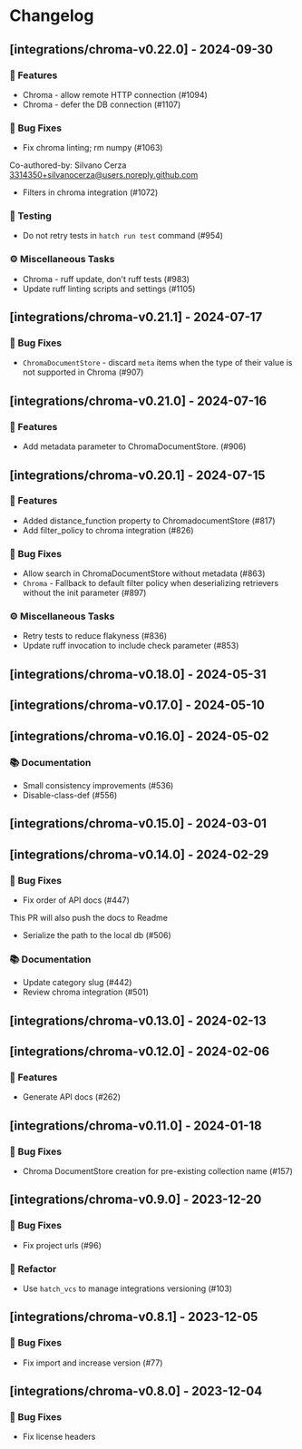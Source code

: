 # Changelog

## [integrations/chroma-v0.22.0] - 2024-09-30

### 🚀 Features

- Chroma - allow remote HTTP connection (#1094)
- Chroma - defer the DB connection (#1107)

### 🐛 Bug Fixes

- Fix chroma linting; rm numpy (#1063)

Co-authored-by: Silvano Cerza <3314350+silvanocerza@users.noreply.github.com>
- Filters in chroma integration (#1072)

### 🧪 Testing

- Do not retry tests in `hatch run test` command (#954)

### ⚙️ Miscellaneous Tasks

- Chroma - ruff update, don't ruff tests (#983)
- Update ruff linting scripts and settings (#1105)

## [integrations/chroma-v0.21.1] - 2024-07-17

### 🐛 Bug Fixes

- `ChromaDocumentStore` - discard `meta` items when the type of their value is not supported in Chroma (#907)

## [integrations/chroma-v0.21.0] - 2024-07-16

### 🚀 Features

- Add metadata parameter to ChromaDocumentStore. (#906)

## [integrations/chroma-v0.20.1] - 2024-07-15

### 🚀 Features

- Added distance_function property to ChromadocumentStore (#817)
- Add filter_policy to chroma integration (#826)

### 🐛 Bug Fixes

- Allow search in ChromaDocumentStore without metadata (#863)
- `Chroma` - Fallback to default filter policy when deserializing retrievers without the init parameter (#897)

### ⚙️ Miscellaneous Tasks

- Retry tests to reduce flakyness (#836)
- Update ruff invocation to include check parameter (#853)

## [integrations/chroma-v0.18.0] - 2024-05-31

## [integrations/chroma-v0.17.0] - 2024-05-10

## [integrations/chroma-v0.16.0] - 2024-05-02

### 📚 Documentation

- Small consistency improvements (#536)
- Disable-class-def (#556)

## [integrations/chroma-v0.15.0] - 2024-03-01

## [integrations/chroma-v0.14.0] - 2024-02-29

### 🐛 Bug Fixes

- Fix order of API docs (#447)

This PR will also push the docs to Readme
- Serialize the path to the local db (#506)

### 📚 Documentation

- Update category slug (#442)
- Review chroma integration (#501)

## [integrations/chroma-v0.13.0] - 2024-02-13

## [integrations/chroma-v0.12.0] - 2024-02-06

### 🚀 Features

- Generate API docs (#262)

## [integrations/chroma-v0.11.0] - 2024-01-18

### 🐛 Bug Fixes

- Chroma DocumentStore creation for pre-existing collection name (#157)

## [integrations/chroma-v0.9.0] - 2023-12-20

### 🐛 Bug Fixes

- Fix project urls (#96)

### 🚜 Refactor

- Use `hatch_vcs` to manage integrations versioning (#103)

## [integrations/chroma-v0.8.1] - 2023-12-05

### 🐛 Bug Fixes

- Fix import and increase version (#77)

## [integrations/chroma-v0.8.0] - 2023-12-04

### 🐛 Bug Fixes

- Fix license headers

<!-- generated by git-cliff -->
